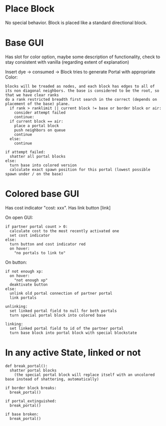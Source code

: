 # Place Block

No special behavior. Block is placed like a standard directional block.

# Base GUI

Has slot for color option, maybe some description of functionality, check to stay consistent with vanilla (regarding extent of explanation)

Insert dye → consumed →  Block tries to generate Portal with appropriate Color:

```none
blocks will be treaded as nodes, and each block has edges to all of its non diagonal neighbors. the base is considered to be the root, so that we have clear ranks
do a rank restricted breadth first search in the correct (depends on placement of the base) plane.
  if rank > ranklimit || current block != base or border block or air:
    consider attempt failed
    continue:
  if current block == air:
    place a portal block
    push neighbors on queue
    continue
  else:
    continue

if attempt failed:
  shatter all portal blocks
else:
  turn base into colored version
  calculate exact spawn position for this portal (lowest possible spawn under / on the base)

```

# Colored base GUI

Has cost indicator "cost: xxx". Has link button [link]

On open GUI:

```
if partner portal count > 0:
  calculate cost to the most recently activated one
  set cost indicator
else:
  turn button and cost indicator red
  on hover:
    "no portals to link to"
```

On button:

```
if not enough xp:
  on hover:
    "not enough xp"
  deaktivate button
else:
  unlink old portal connection of partner portal
  link portals
```

```
unlinking:
  set linked portal field to null for both portals
  turn special portal block into colored base
```

```
linking:
  set linked portal field to id of the partner portal
  turn base block into portal block with special blockstate
```

# In any active State, linked or not

```
def break_portal():
  shatter portal blocks
    (the special portal block will replace itself with an uncolored base instead of shattering, automatically)

if border block breaks:
  break_portal()

if portal_extinguished:
  break_portal()

if base broken:
  break_portal()
```